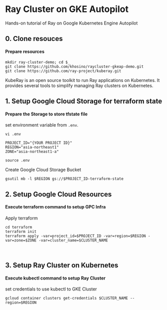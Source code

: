 # Ray Cluster on GKE Autopilot 

Hands-on tutorial of Ray on Google Kubernetes Engine Autopilot
## 0. Clone resouces
#### Prepare resources

```
mkdir ray-cluster-demo; cd $_
git clone https://github.com/khosino/raycluster-gkeap-demo.git
git clone https://github.com/ray-project/kuberay.git
```
KubeRay is an open source toolkit to run Ray applications on Kubernetes. It provides several tools to simplify managing Ray clusters on Kubernetes.


## 1. Setup Google Cloud Storage for terraform state
#### Prepare the Storage to store tfstate file

set environment variable from `.env`.
```
vi .env
```

```
PROJECT_ID="{YOUR PROJECT ID}"
REGION="asia-northeast1"
ZONE="asia-northeast1-a"
```

```
source .env
```

Create Google Cloud Storage Bucket

```
gsutil mb -l $REGION gs://$PROJECT_ID-terraform-state
```

## 2. Setup Google Cloud Resources
#### Execute terraform command to setup GPC Infra

Apply terraform 

```
cd terraform
terraform init
terraform apply -var=project_id=$PROJECT_ID -var=region=$REGION -var=zone=$ZONE -var=cluster_name=$CLUSTER_NAME
```
<br>

## 3. Setup Ray Cluster on Kubernetes
#### Execute kubectl command to setup Ray Cluster
set credentials to use kubectl to GKE Cluster
```
gcloud container clusters get-credentials $CLUSTER_NAME --region=$REGION
```
